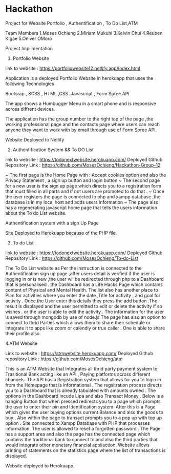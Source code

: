 # Hackathon
Project for Website Portfolio , Authentification , To Do List,ATM

Team Members 
1.Moses Ochieng 
2.Miriam Mukuhi
3.Kelvin Chui
4.Reuben KIgae
5.Oniver OMoro

Project Implimentation

1. Portfolio Website 

link to website : https://portfoliowebsite12.netlify.app/Index.html

Application is a deployed Portfolio Website in herokuapp that uses the following Technologies 

Bootsrap , SCSS , HTML ,CSS ,Javascript , Form Spree API 

The app shows a Humbugger Menu in a smart phone and is responsive across diffrent devices.

The application has the group number to the right top of the page ,the working professional page and the contacts page where users can reach anyone they want to work with by email through use of Form Spree API.

Website Deployed to Netlify 

2. Authentification System && To DO List

link to website : https://todonextwebsite.herokuapp.com/
Deployed Github Repository Link : https://github.com/MosesOchieng/Hackathon-Group-12

~ The first page is the Home Page with : Accept cookies option and also the Privacy Statement , a sign up button and login button
~ The second page for a new user is the sign up page which directs you to a registration form that must filled in all parts and if not users are promoted to do that .
~ Once the user registers the page is connected to php and xampp database ,the database is in my local host and adds users information
~ The page also has a regenerating javascript home page that tells the users information about the To do List website.

Authentification system with a sign Up Page

Site Deployed to Herokuapp because of the PHP file.

3. To do List 

link to website : https://todonextwebsite.herokuapp.com/
Deployed Github Repository Link : https://github.com/MosesOchieng/To-do-List

The To Do List website as Per the instruction is connected to the Authentification sign up page ,after users detail is verified if the user is logging in or is new ,the user wil be redirected through php to a Dashboard that is personalised . the Dashboard has a Life Hacks Page which contains content of Physical and Mental Health.
The list also has another place to Plan for activities where you enter the date  ,Title for activity , and  goal for activity .
Once the User enter this details they press the add button .The result is displayed and the user permitted to edit or delete the activity if so wishes . or the user is able to edit the activity .
The information for the user is saved through mongodb by use of node.js 
The page has also an option to connect to thrid Parties which allows them to share their schedule or integrate it to apps like zoom or calendly or true caller .
One is able to share their profile also.


4.ATM Website 

Link to website : https://atmwebsite.herokuapp.com/
Deployed Github repository Link : https://github.com/MosesOchieng/atm
 
 This is an ATM Website that Integrates all thrid party payment system to  Trasitional Bank acting like an API , Paying platforms across different channels.
 The API has a Registration system that allows for you to login in from the Homepage that is informational .
 The regsitration process directs you to a Dashboard that is already tabulated with amounts owned .
 The options in the Dashboard incude Lipa and also Transact Money .
 Below is a hanging Button that when pressed redirects you to a page which prompts the user to enter their pin and Identification system.
 After this is a Page which gives the user buying options current Balance and also the goods to buy .
 Also within the page to transact prompts you to a pop up with top up option .
 Site connected to Xampp Database with PHP that processes information.
 The user is allowed to reset a forgotten password .
 The Page has a support area and also the page has the connected page which contains the traditional bank to connect to and also the third parties that would integrate other monetary financial appliaction.
 Website allows printing of statements on the statistics page where the list of transactions is displayed.
 
 Website deployed to Herokuapp.

